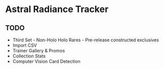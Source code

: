 # Astral Radiance Tracker


## TODO
 - Third Set - Non-Holo Holo Rares - Pre-release constructed exclusives
 - Import CSV
 - Trainer Gallery & Promos
 - Collection Stats
 - Computer Vision Card Detection
